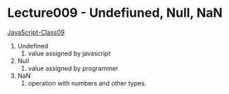 # Lecture009 - Undefiuned, Null, NaN

[JavaScript-Class09](https://www.youtube.com/watch?v=dux1Uv2eLfw&list=PLvq-jIkSeTUZ6QgYYO3MwG9EMqC-KoLXA&index=10)

1. Undefined
     1. value assigned by javascript
1. Null
     1. value assigned by programmer
1. NaN
     1. operation with numbers and other types.